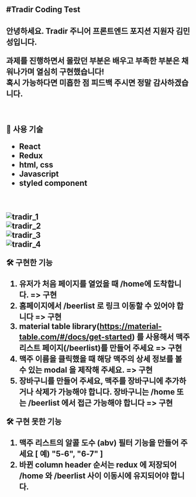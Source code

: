<h2>#Tradir Coding Test<h2>

안녕하세요. Tradir 주니어 프론트엔드 포지션 지원자 김민성입니다.<br>
<p>
과제를 진행하면서 몰랐던 부분은 배우고 부족한 부분은 채워나가며 열심히 구현했습니다!<br>
  혹시 가능하다면 미흡한 점 피드백 주시면 정말 감사하겠습니다.</p>
  <br>
  
  🔧 사용 기술
  <ul>
    <li>React</li>
        <li>Redux</li>
        <li>html, css</li>
        <li>Javascript</li>
    <li>styled component</li>
  </ul>
    <br>

![tradir_1](https://user-images.githubusercontent.com/74946505/131522973-1274edaa-a437-4e95-83ee-871ac8d9a372.gif)
    <br>
  ![tradir_2](https://user-images.githubusercontent.com/74946505/131535473-d675ae6b-d193-4fe5-ba4b-3d7648596c96.gif)
    <br>
![tradir_3](https://user-images.githubusercontent.com/74946505/131538320-dc3e310d-7be0-4c83-9638-3d1c59fc0879.gif)
    <br>
  ![tradir_4](https://user-images.githubusercontent.com/74946505/131539219-a795f20a-10c6-43b1-9416-40841a7331d0.gif)


🛠 구현한 기능

1. 유저가 처음 페이지를 열었을 때 /home에 도착합니다. => 구현
2. 홈페이지에서 /beerlist 로 링크 이동할 수 있어야 합니다 => 구현
3. material table library(https://material-table.com/#/docs/get-started) 를 사용해서 맥주 리스트 페이지(/beerlist)를 만들어 주세요 => 구현
4. 맥주 이름을 클릭했을 때 해당 맥주의 상세 정보를 볼 수 있는 modal 을 제작해 주세요. => 구현
5. 장바구니를 만들어 주세요, 맥주를 장바구니에 추가하거나 삭제가 가능해야 합니다. 장바구니는 /home 또는 /beerlist 에서 접근 가능해야 합니다 => 구현

🛠 구현 못한 기능

1. 맥주 리스트의 알콜 도수 (abv) 필터 기능을 만들어 주세요 [ 예) "5-6", "6-7" ]
2. 바뀐 column header 순서는 redux 에 저장되어 /home 와 /beerlist 사이 이동시에 유지되어야 합니다.




